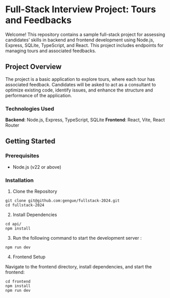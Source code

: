 # Full-Stack Interview Project: Tours and Feedbacks

Welcome! This repository contains a sample full-stack project for assessing candidates’ skills in backend and frontend development using Node.js, Express, SQLite, TypeScript, and React. This project includes endpoints for managing tours and associated feedbacks.

## Project Overview

The project is a basic application to explore tours, where each tour has associated feedback. Candidates will be asked to act as a consultant to optimize existing code, identify issues, and enhance the structure and performance of the application.

### Technologies Used

**Backend**: Node.js, Express, TypeScript, SQLite
**Frontend**: React, Vite, React Router

## Getting Started

### Prerequisites

- Node.js (v22 or above)

### Installation

1. Clone the Repository

```
git clone git@github.com:gengue/fullstack-2024.git
cd fullstack-2024
```

2. Install Dependencies

```
cd api/
npm install
```

3. Run the following command to start the development server :

```
npm run dev
```

4. Frontend Setup

Navigate to the frontend directory, install dependencies, and start the frontend:

```
cd frontend
npm install
npm run dev
```
